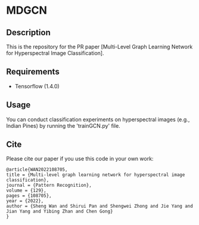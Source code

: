 # MDGCN
## Description
This is the repository for the PR paper [Multi-Level Graph Learning Network for Hyperspectral Image Classification].

## Requirements

- Tensorflow (1.4.0)

## Usage

You can conduct classification experiments on hyperspectral images (e.g., Indian Pines) by running the 'trainGCN.py' file.

## Cite
Please cite our paper if you use this code in your own work:

```
@article{WAN2022108705,
title = {Multi-level graph learning network for hyperspectral image classification},
journal = {Pattern Recognition},
volume = {129},
pages = {108705},
year = {2022},
author = {Sheng Wan and Shirui Pan and Shengwei Zhong and Jie Yang and Jian Yang and Yibing Zhan and Chen Gong}
}
```
